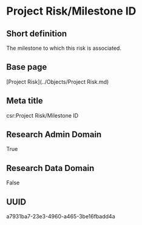 # Project Risk/Milestone ID
## Short definition
The milestone to which this risk is associated.
## Base page
[Project Risk](../Objects/Project Risk.md)
## Meta title
csr:Project Risk/Milestone ID
## Research Admin Domain
True
## Research Data Domain
False
## UUID
a7931ba7-23e3-4960-a465-3be16fbadd4a
